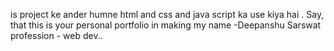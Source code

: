 is project ke ander humne html and css and java script ka use kiya hai .
Say, that this is your personal portfolio in making
my name -Deepanshu Sarswat
profession - web dev..
